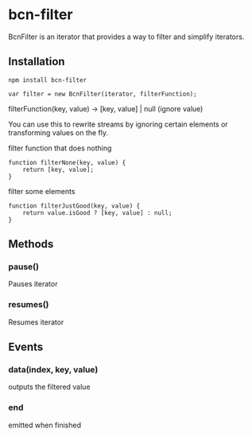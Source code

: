 # bcn-filter 

BcnFilter is an iterator that provides a way to filter and simplify iterators.

## Installation

```
npm install bcn-filter
```

```
var filter = new BcnFilter(iterator, filterFunction);
```

filterFunction(key, value) -> [key, value] | null (ignore value)

You can use this to rewrite streams by ignoring certain elements or transforming values on the fly.


filter function that does nothing
```
function filterNone(key, value) {
	return [key, value];
}
```

filter some elements 
```
function filterJustGood(key, value) {
	return value.isGood ? [key, value] : null;
}
```

## Methods

### pause()

Pauses iterator

### resumes()

Resumes iterator

## Events

### data(index, key, value)

outputs the filtered value

### end

emitted when finished




